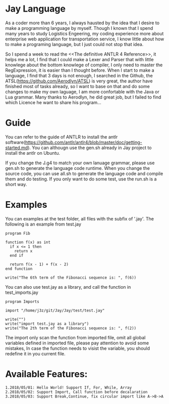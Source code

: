 # Jay Language

As a coder more than 6 years, I always hausted by the idea that I desire to make a programming language by myself. Though I known that I spend many years to study Logistics Engeering, my coding experience more about enterprise web application for  transportation service, I know little about how to make a programing language, but I just could not stop that idea.

So I spend a week to read the <<The definitive ANTLR 4 Reference>>, it helps me a lot, I find that I could make a Lexer and Parser that with little knowlege about the bottom knowlege of compiler, I only need to master the RegExpression, it is easier than I thought before. When I start to make a language, I find that 3 days is not enough, I searched in the Github, the ATSL(https://github.com/Aerodlyn/ATSL) is very great, the author have finished most of tasks already, so I want to base on that and do some changes to make my own laguage, I am more confortable with the Java or Lua grammar. Many thanks to Aerodlyn, he did great job, but I failed to find which Licence he want to share his program...

# Guide
You can refer to the guide of ANTLR to install the antlr software(https://github.com/antlr/antlr4/blob/master/doc/getting-started.md). You can althougn use the gen.sh already in Jay project to install the antlr on Ubuntu.

If you change the J.g4 to match your own lanuage grammar, please use gen.sh to generate the language code runtime. When you change the source code, you can use all.sh to generate the language code and compile them and do testing. If you only want to do some test, use the run.sh is a short way.

# Examples
You can examples at the test folder, all files with the subfix of '.jay'. The following is an example from test.jay
```
program Fib

function f(x) as int
  if x <= 1 then
    return x
  end if
  
  return f(x - 1) + f(x - 2) 
end function

write("The 6th term of the Fibonacci sequence is: ", f(6))
```
You can also use test.jay as a library, and call the function in test_imports.jay
```
program Imports

import "/home/j3z/git/Jay/Jay/test/test.jay"

write("")
write("import test.jay as a library")
write("The 2th term of the Fibonacci sequence is: ", f(2))
```
The import only scan the function from imported file, omit all global variables defined in imported file, please pay attention to avoid some mistakes, In case the function needs to visist the variable, you should redefine it in you current file.

# Available Features:
```
1.2018/05/01: Hello World! Support If, For, While, Array
2.2018/05/02: Support Import, Call function before decalaration
3.2018/05/03: Support Break,Continue, fix circular import like A->B->A
```

